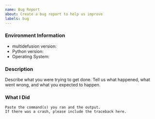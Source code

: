 ```yaml
---
name: Bug Report
about: Create a bug report to help us improve
labels: bug
---
```


<!-- Please search existing issues to avoid creating duplicates. -->

### Environment Information

-   multidefusion version:
-   Python version:
-   Operating System:

### Description

Describe what you were trying to get done.
Tell us what happened, what went wrong, and what you expected to happen.

### What I Did

```
Paste the command(s) you ran and the output.
If there was a crash, please include the traceback here.
```
